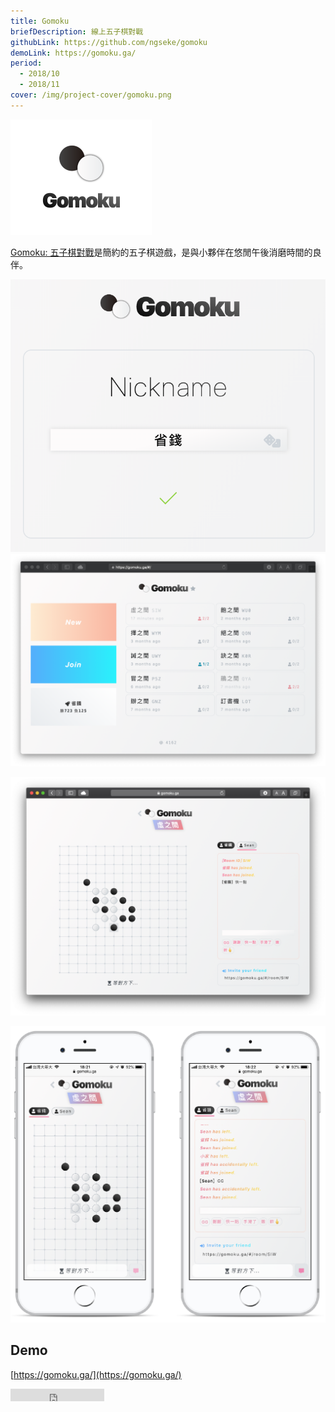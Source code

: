 ```yaml
---
title: Gomoku
briefDescription: 線上五子棋對戰
githubLink: https://github.com/ngseke/gomoku
demoLink: https://gomoku.ga/
period:
  - 2018/10
  - 2018/11
cover: /img/project-cover/gomoku.png
---
```


![](../../assets/img/project/gomoku/title.png)

[Gomoku: 五子棋對戰](https://gomoku.ga/)是簡約的五子棋遊戲，是與小夥伴在悠閒午後消磨時間的良伴。

![註冊畫面](../../assets/img/project/gomoku/register.png)
![大廳房間列表](../../assets/img/project/gomoku/room.png)

![遊戲對戰與聊天室](../../assets/img/project/gomoku/cover.png)

![行動裝置版本](../../assets/img/project/gomoku/mobile.png)

## Demo

[https://gomoku.ga/](https://gomoku.ga/)

<iframe src="https://ghbtns.com/github-btn.html?user=ngseke&repo=gomoku&type=star&count=false" frameborder="0" scrolling="0" width="150" height="20"></iframe>
